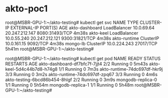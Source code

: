 # akto-poc1

root@MSBR-GPU-1:~/akto-testing# kubectl get svc
NAME             TYPE           CLUSTER-IP     EXTERNAL-IP      PORT(S)          AGE
akto-dashboard   LoadBalancer   10.0.69.64     20.247.212.147   8080:31493/TCP   4m38s
akto-keel        LoadBalancer   10.0.55.240    20.247.212.121   9300:31821/TCP   4m38s
akto-runtime     ClusterIP      10.0.161.15    <none>           9092/TCP         4m38s
mongo-lb         ClusterIP      10.0.224.243   <none>           27017/TCP        5h41m
root@MSBR-GPU-1:~/akto-testing#


root@MSBR-GPU-1:~/akto-testing# kubectl get pod
NAME                            READY   STATUS    RESTARTS   AGE
akto-dashboard-df7bfc7f-7jjt4   2/2     Running   0          5m43s
akto-keel-5d4c44b7d8-h74g8      1/1     Running   0          7m3s
akto-runtime-74dc697df-hkr9j    3/3     Running   0          3m2s
akto-runtime-74dc697df-zpq67    3/3     Running   0          4m6s
akto-testing-6bcd86b454-8hlgf   2/2     Running   0          3m9s
mongodb-replica-0               1/1     Running   0          5h54m
mongodb-replica-1               1/1     Running   0          5h48m
root@MSBR-GPU-1:~/akto-testing#
